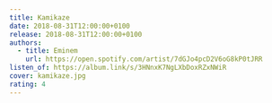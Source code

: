 ```yaml
---
title: Kamikaze
date: 2018-08-31T12:00:00+0100
release: 2018-08-31T12:00:00+0100
authors:
  - title: Eminem
    url: https://open.spotify.com/artist/7dGJo4pcD2V6oG8kP0tJRR
listen_of: https://album.link/s/3HNnxK7NgLXbDoxRZxNWiR
cover: kamikaze.jpg
rating: 4
---
```

